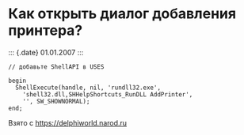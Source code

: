Как открыть диалог добавления принтера?
=======================================

::: {.date}
01.01.2007
:::

    // добавьте ShellAPI в USES
     
    begin
      ShellExecute(handle, nil, 'rundll32.exe',
        'shell32.dll,SHHelpShortcuts_RunDLL AddPrinter',
        '', SW_SHOWNORMAL);
    end;

Взято с <https://delphiworld.narod.ru>
